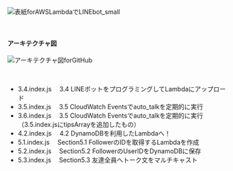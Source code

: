 ![表紙forAWSLambdaでLINEbot_small](https://user-images.githubusercontent.com/31606808/74501496-b199f100-4f2d-11ea-9b95-b1f821bf7790.jpg)

<br>

#### アーキテクチャ図

![アーキテクチャ図forGitHub](https://user-images.githubusercontent.com/31606808/74501826-b0b58f00-4f2e-11ea-8631-db20bd4d068e.png)

<br>

- 3.4.index.js 　3.4 LINEボットをプログラミングしてLambdaにアップロード
- 3.5.index.js 　3.5 CloudWatch Eventsでauto_talkを定期的に実行
- 3.6.index.js 　3.5 CloudWatch Eventsでauto_talkを定期的に実行（3.5.index.jsにtipsArrayを追加したもの）
- 4.2.index.js 　4.2 DynamoDBを利用したLambdaへ！
- 5.1.index.js 　Section5.1 FollowerのIDを取得するLambdaを作成
- 5.2.index.js 　Section5.2 FollowerのUserIDをDynamoDBに保存
- 5.3.index.js 　Section5.3 友達全員へトーク文をマルチキャスト
